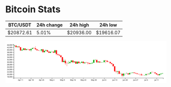 # Bitcoin Stats

BTC/USDT|24h change|24h high|24h low|
|---|---|---|---|
|$20872.61|5.01%|$20936.00|$19616.07|

<img src="./chart.svg">
